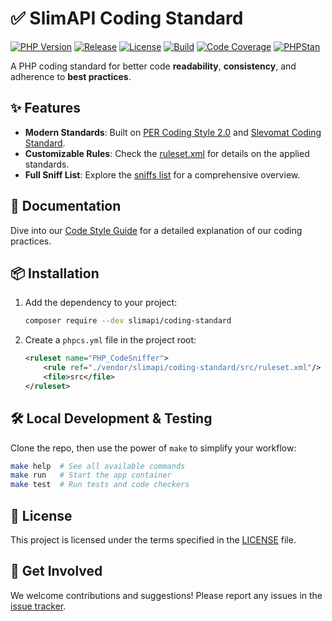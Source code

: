 # ✅ SlimAPI Coding Standard
[![PHP Version][img-php-version]][link-packagist]
[![Release][img-release]][link-release]
[![License][img-license]][link-license]
[![Build][img-build]][link-build]
[![Code Coverage][img-coverage]][link-coverage]
[![PHPStan][img-phpstan]][link-phpstan]

A PHP coding standard for better code **readability**, **consistency**, and adherence to **best practices**.

## ✨ Features

- **Modern Standards**: Built on [PER Coding Style 2.0][link-per] and [Slevomat Coding Standard][link-slevomat-coding-standard].
- **Customizable Rules**: Check the [ruleset.xml](src/ruleset.xml) for details on the applied standards.
- **Full Sniff List**: Explore the [sniffs list](SNIFFS.txt) for a comprehensive overview.

## 📘 Documentation

Dive into our [Code Style Guide](STANDARD.md) for a detailed explanation of our coding practices.

## 📦 Installation

1. Add the dependency to your project:
    ```bash
    composer require --dev slimapi/coding-standard
    ```
2. Create a `phpcs.yml` file in the project root:
    ```xml
    <ruleset name="PHP_CodeSniffer">
        <rule ref="./vendor/slimapi/coding-standard/src/ruleset.xml"/>
        <file>src</file>
    </ruleset>
    ```

## 🛠️ Local Development & Testing
Clone the repo, then use the power of `make` to simplify your workflow:

```bash
make help  # See all available commands
make run   # Start the app container
make test  # Run tests and code checkers
```


## 📜 License

This project is licensed under the terms specified in the [LICENSE][link-license] file.

## 🌟 Get Involved

We welcome contributions and suggestions! Please report any issues in the [issue tracker][link-issue-tracker].

[link-build]: https://github.com/slimapi/coding-standard/actions
[link-coverage]: https://codecov.io/gh/slimapi/coding-standard
[link-issue-tracker]: https://github.com/slimapi/coding-standard/issues
[link-license]: LICENSE.md
[link-packagist]: https://packagist.org/packages/slimapi/coding-standard
[link-phpstan]: phpstan.neon
[link-per]: https://www.php-fig.org/per/coding-style/
[link-release]: https://github.com/slimapi/coding-standard/tags
[link-slevomat-coding-standard]: https://github.com/slevomat/coding-standard/tree/master/SlevomatCodingStandard/Sniffs

[img-build]: https://img.shields.io/github/actions/workflow/status/slimapi/coding-standard/.github/workflows/ci.yml?branch=master&style=flat-square&label=Build
[img-coverage]: https://img.shields.io/codecov/c/github/slimapi/coding-standard/master?style=flat-square&label=Coverage
[img-license]: https://img.shields.io/github/license/slimapi/coding-standard?style=flat-square&label=License&color=blue
[img-php-version]: https://img.shields.io/packagist/dependency-v/slimapi/coding-standard/php?label=PHP&style=flat-square
[img-phpstan]: https://img.shields.io/badge/style-%209%20%28strict%29-brightgreen.svg?&label=PHPStan&style=flat-square
[img-release]: https://img.shields.io/github/v/tag/slimapi/coding-standard.svg?label=Release&style=flat-square
